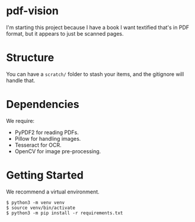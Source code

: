 # pdf-vision

I'm starting this project because I have a book I want textified that's in PDF format, but it appears to just be scanned pages.

# Structure

You can have a `scratch/` folder to stash your items, and the gitignore will handle that.

# Dependencies

We require:

- PyPDF2 for reading PDFs.
- Pillow for handling images.
- Tesseract for OCR.
- OpenCV for image pre-processing.

# Getting Started

We recommend a virtual environment.

```
$ python3 -m venv venv
$ source venv/bin/activate
$ python3 -m pip install -r requirements.txt
```
